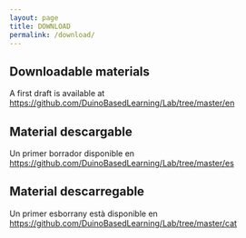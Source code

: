 ```yaml
---
layout: page
title: DOWNLOAD
permalink: /download/
---
```


<table class="egt">

  <tr>
  
  ## Downloadable materials </td>
  
  </tr>
  
  <tr> 
  
  A first draft is available at <https://github.com/DuinoBasedLearning/Lab/tree/master/en> </td>

  </tr>

  <tr>
  
  ## Material descargable </td>
  
  </tr>
  
  <tr> 
  
  Un primer borrador disponible en <https://github.com/DuinoBasedLearning/Lab/tree/master/es> </td>

  </tr>
  
  <tr>
  
  ## Material descarregable </td>
  
  </tr> 
  
  <tr> 
  
  Un primer esborrany està disponible en <https://github.com/DuinoBasedLearning/Lab/tree/master/cat> </td>

  </tr>
  
</table>
